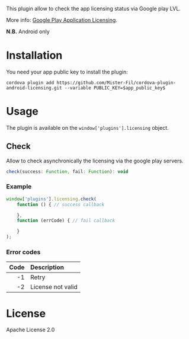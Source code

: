 This plugin allow to check the app licensing status via Google play LVL.

More info: [Google Play Application Licensing](https://developer.android.com/google/play/licensing/index).

**N.B.**
Android only

# Installation
You need your app public key to install the plugin:
```
cordova plugin add https://github.com/Mister-Fil/cordova-plugin-android-licensing.git --variable PUBLIC_KEY=$app_public_key$
```

# Usage
The plugin is available on the `window['plugins'].licensing` object.

## Check
Allow to check asynchronically the licensing via the google play servers.
```js
check(success: Function, fail: Function): void
```

### Example
```js
window['plugins'].licensing.check(
    function () { // success callback

    },
    function (errCode) { // fail callback

    }
);
```

### Error codes
|Code |Description    |
|----:|:--------------|
|-1   |Retry |
|-2   |License not valid |

# License
Apache License 2.0

